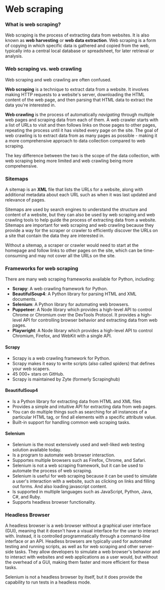 # Web scraping


### What is web scraping?
Web scraping is the process of extracting data from websites. It is also known as **web harvesting** or **web data extraction**. Web scraping is a form of copying in which specific data is gathered and copied from the web, typically into a central local database or spreadsheet, for later retrieval or analysis.


### Web scraping vs. web crawling
Web scraping and web crawling are often confused.

**Web scraping** is a technique to extract data from a website. It involves making HTTP requests to a website's server, downloading the HTML content of the web page, and then parsing that HTML data to extract the data you're interested in.

**Web crawling** is the process of automatically *navigating* through multiple web pages and scraping data from each of them. A web crawler starts with a list of URLs to visit and then follows links on those pages to other pages, repeating the process until it has visited every page on the site. The goal of web crawling is to extract data from as many pages as possible - making it a more comprehensive approach to data collection compared to web scraping.

The key difference between the two is the scope of the data collection, with web scraping being more limited and web crawling being more comprehensive.


### Sitemaps
A sitemap is an **XML** file that lists the URLs for a website, along with additional metadata about each URL such as when it was last updated and relevance of pages.

Sitemaps are used by search engines to understand the structure and content of a website, but they can also be used by web scraping and web crawling tools to help guide the process of extracting data from a website. Sitemaps are important for web scraping and web crawling because they provide a way for the scraper or crawler to efficiently discover the URLs on a site that contain the data they are interested in.

Without a sitemap, a scraper or crawler would need to start at the homepage and follow links to other pages on the site, which can be time-consuming and may not cover all the URLs on the site.


### Frameworks for web scraping
There are many web scraping frameworks available for Python, including:
* **Scrapy**: A web crawling framework for Python.
* **BeautifulSoup4**: A Python library for parsing HTML and XML documents.
* **Selenium**: A Python library for automating web browsers.
* **Puppeteer**: A Node library which provides a high-level API to control Chrome or Chromium over the DevTools Protocol. It provides a high-level API for controlling browser behavior and extracting data from web pages.
* **Playwright**: A Node library which provides a high-level API to control Chromium, Firefox, and WebKit with a single API.


#### Scrapy
* Scrapy is a web crawling framework for Python.
* Scrapy makes it easy to write scripts (also called spiders) that defines your web scapers.
* 45 000+ stars on GitHub.
* Scrapy is maintained by Zyte (formerly Scrapinghub)


#### BeautifulSoup4
* Is a Python library for extracting data from HTML and XML files
* Provides a simple and intuitive API for extracting data from web pages.
* You can do multiple things such as searching for all instances of a particular HTML tag, or find all elements with a specific attribute value.
* Built-in support for handling common web scraping tasks.


#### Selenium
* Selenium is the most extensively used and well-liked web testing solution available today.
* Is a program to automate web browser interaction.
* Supportes multiple browsers such as Firefox, Chrome, and Safari.
* Selenium is not a web scraping framework, but it can be used to automate the process of web scraping.
* Selenium is useful for web scraping because it can be used to simulate a user's interaction with a website, such as clicking on links and filling out forms. And also loading javascript content.
* Is supported in multiple languages such as JavaScript, Python, Java, C#, and Ruby.
* Supports headless browser functionality.


### Headless Browser
A headless browser is a web browser without a graphical user interface (GUI), meaning that it doesn't have a visual interface for the user to interact with. Instead, it is controlled programmatically through a command-line interface or an API. Headless browsers are typically used for automated testing and running scripts, as well as for web scraping and other server-side tasks. They allow developers to simulate a web browser's behavior and to interact with websites and web applications as a user would, but without the overhead of a GUI, making them faster and more efficient for these tasks.

Selenium is not a headless browser by itself, but it does provide the capability to run tests in a headless mode.
